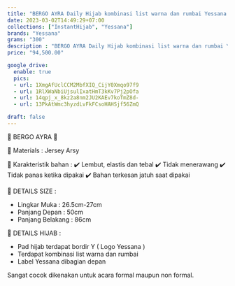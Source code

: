 ```yaml
---
title: "BERGO AYRA Daily Hijab kombinasi list warna dan rumbai Yessana Original Murah"
date: 2023-03-02T14:49:29+07:00
collections: ["InstantHijab", "Yessana"]
brands: "Yessana"
grams: "300"
description : "BERGO AYRA Daily Hijab kombinasi list warna dan rumbai Yessana Original Murah"
price: "94,500.00"

google_drive:
  enable: true
  pics:
  - url: 1XmgAfUclCCM2MbfXIQ_CijY0Xmqo97f9
  - url: 1RlXWaNbiUjsulIxatHmT3kKv7Pj2pOfa
  - url: 14qpj_x_8kz2a8nm2JU2KAEv7koTmZ8d-
  - url: 13PkAtWmc3hyzdLvFkFCsoHAHSjf56ZmQ

draft: false
---
```


🌸 BERGO AYRA 🌸

💎 Materials : Jersey Arsy

💎 Karakteristik bahan :
✔️ Lembut, elastis dan tebal
✔️ Tidak menerawang
✔️ Tidak panas ketika dipakai
✔️ Bahan terkesan jatuh saat dipakai

💎 DETAILS SIZE :
- Lingkar Muka : 26.5cm-27cm
- Panjang Depan : 50cm
- Panjang Belakang : 86cm

💎 DETAILS HIJAB :
- Pad hijab terdapat bordir Y ( Logo Yessana )
- Terdapat kombinasi list warna dan rumbai
- Label Yessana dibagian depan

Sangat cocok dikenakan untuk acara formal maupun non formal.         
